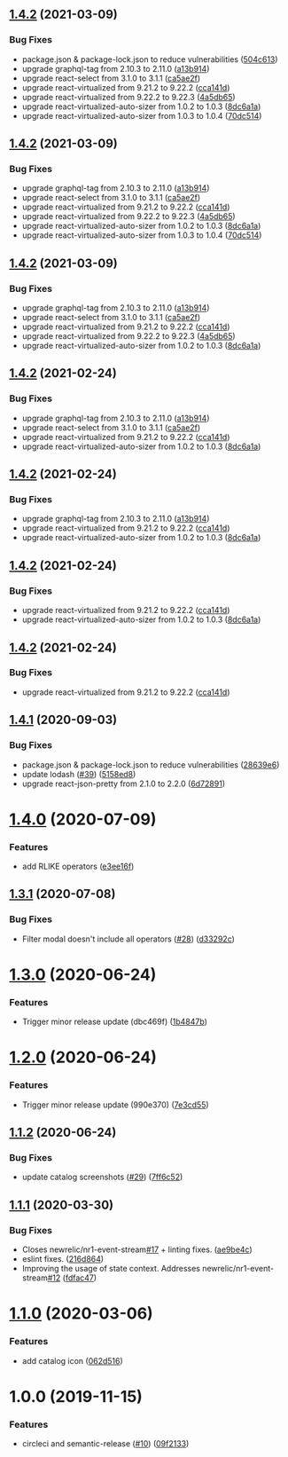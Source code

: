 ## [1.4.2](https://github.com/newrelic/nr1-event-stream/compare/v1.4.1...v1.4.2) (2021-03-09)


### Bug Fixes

* package.json & package-lock.json to reduce vulnerabilities ([504c613](https://github.com/newrelic/nr1-event-stream/commit/504c613fef6f7192f0945b15b2404583377d0844))
* upgrade graphql-tag from 2.10.3 to 2.11.0 ([a13b914](https://github.com/newrelic/nr1-event-stream/commit/a13b914ebab0afbc156d0593f46913ad3da1e486))
* upgrade react-select from 3.1.0 to 3.1.1 ([ca5ae2f](https://github.com/newrelic/nr1-event-stream/commit/ca5ae2fc55d5839dad666764ac8cafcbcec8b593))
* upgrade react-virtualized from 9.21.2 to 9.22.2 ([cca141d](https://github.com/newrelic/nr1-event-stream/commit/cca141d5fe029a20c39e6d838c08eea69edb533c))
* upgrade react-virtualized from 9.22.2 to 9.22.3 ([4a5db65](https://github.com/newrelic/nr1-event-stream/commit/4a5db65b4cf5ee0edc318bbad1522d5886224706))
* upgrade react-virtualized-auto-sizer from 1.0.2 to 1.0.3 ([8dc6a1a](https://github.com/newrelic/nr1-event-stream/commit/8dc6a1a26890a977c045071b8352611ffceb9f40))
* upgrade react-virtualized-auto-sizer from 1.0.3 to 1.0.4 ([70dc514](https://github.com/newrelic/nr1-event-stream/commit/70dc514142baa90422955489617c2d9d9dcf48c2))

## [1.4.2](https://github.com/newrelic/nr1-event-stream/compare/v1.4.1...v1.4.2) (2021-03-09)


### Bug Fixes

* upgrade graphql-tag from 2.10.3 to 2.11.0 ([a13b914](https://github.com/newrelic/nr1-event-stream/commit/a13b914ebab0afbc156d0593f46913ad3da1e486))
* upgrade react-select from 3.1.0 to 3.1.1 ([ca5ae2f](https://github.com/newrelic/nr1-event-stream/commit/ca5ae2fc55d5839dad666764ac8cafcbcec8b593))
* upgrade react-virtualized from 9.21.2 to 9.22.2 ([cca141d](https://github.com/newrelic/nr1-event-stream/commit/cca141d5fe029a20c39e6d838c08eea69edb533c))
* upgrade react-virtualized from 9.22.2 to 9.22.3 ([4a5db65](https://github.com/newrelic/nr1-event-stream/commit/4a5db65b4cf5ee0edc318bbad1522d5886224706))
* upgrade react-virtualized-auto-sizer from 1.0.2 to 1.0.3 ([8dc6a1a](https://github.com/newrelic/nr1-event-stream/commit/8dc6a1a26890a977c045071b8352611ffceb9f40))
* upgrade react-virtualized-auto-sizer from 1.0.3 to 1.0.4 ([70dc514](https://github.com/newrelic/nr1-event-stream/commit/70dc514142baa90422955489617c2d9d9dcf48c2))

## [1.4.2](https://github.com/newrelic/nr1-event-stream/compare/v1.4.1...v1.4.2) (2021-03-09)


### Bug Fixes

* upgrade graphql-tag from 2.10.3 to 2.11.0 ([a13b914](https://github.com/newrelic/nr1-event-stream/commit/a13b914ebab0afbc156d0593f46913ad3da1e486))
* upgrade react-select from 3.1.0 to 3.1.1 ([ca5ae2f](https://github.com/newrelic/nr1-event-stream/commit/ca5ae2fc55d5839dad666764ac8cafcbcec8b593))
* upgrade react-virtualized from 9.21.2 to 9.22.2 ([cca141d](https://github.com/newrelic/nr1-event-stream/commit/cca141d5fe029a20c39e6d838c08eea69edb533c))
* upgrade react-virtualized from 9.22.2 to 9.22.3 ([4a5db65](https://github.com/newrelic/nr1-event-stream/commit/4a5db65b4cf5ee0edc318bbad1522d5886224706))
* upgrade react-virtualized-auto-sizer from 1.0.2 to 1.0.3 ([8dc6a1a](https://github.com/newrelic/nr1-event-stream/commit/8dc6a1a26890a977c045071b8352611ffceb9f40))

## [1.4.2](https://github.com/newrelic/nr1-event-stream/compare/v1.4.1...v1.4.2) (2021-02-24)


### Bug Fixes

* upgrade graphql-tag from 2.10.3 to 2.11.0 ([a13b914](https://github.com/newrelic/nr1-event-stream/commit/a13b914ebab0afbc156d0593f46913ad3da1e486))
* upgrade react-select from 3.1.0 to 3.1.1 ([ca5ae2f](https://github.com/newrelic/nr1-event-stream/commit/ca5ae2fc55d5839dad666764ac8cafcbcec8b593))
* upgrade react-virtualized from 9.21.2 to 9.22.2 ([cca141d](https://github.com/newrelic/nr1-event-stream/commit/cca141d5fe029a20c39e6d838c08eea69edb533c))
* upgrade react-virtualized-auto-sizer from 1.0.2 to 1.0.3 ([8dc6a1a](https://github.com/newrelic/nr1-event-stream/commit/8dc6a1a26890a977c045071b8352611ffceb9f40))

## [1.4.2](https://github.com/newrelic/nr1-event-stream/compare/v1.4.1...v1.4.2) (2021-02-24)


### Bug Fixes

* upgrade graphql-tag from 2.10.3 to 2.11.0 ([a13b914](https://github.com/newrelic/nr1-event-stream/commit/a13b914ebab0afbc156d0593f46913ad3da1e486))
* upgrade react-virtualized from 9.21.2 to 9.22.2 ([cca141d](https://github.com/newrelic/nr1-event-stream/commit/cca141d5fe029a20c39e6d838c08eea69edb533c))
* upgrade react-virtualized-auto-sizer from 1.0.2 to 1.0.3 ([8dc6a1a](https://github.com/newrelic/nr1-event-stream/commit/8dc6a1a26890a977c045071b8352611ffceb9f40))

## [1.4.2](https://github.com/newrelic/nr1-event-stream/compare/v1.4.1...v1.4.2) (2021-02-24)


### Bug Fixes

* upgrade react-virtualized from 9.21.2 to 9.22.2 ([cca141d](https://github.com/newrelic/nr1-event-stream/commit/cca141d5fe029a20c39e6d838c08eea69edb533c))
* upgrade react-virtualized-auto-sizer from 1.0.2 to 1.0.3 ([8dc6a1a](https://github.com/newrelic/nr1-event-stream/commit/8dc6a1a26890a977c045071b8352611ffceb9f40))

## [1.4.2](https://github.com/newrelic/nr1-event-stream/compare/v1.4.1...v1.4.2) (2021-02-24)


### Bug Fixes

* upgrade react-virtualized from 9.21.2 to 9.22.2 ([cca141d](https://github.com/newrelic/nr1-event-stream/commit/cca141d5fe029a20c39e6d838c08eea69edb533c))

## [1.4.1](https://github.com/newrelic/nr1-event-stream/compare/v1.4.0...v1.4.1) (2020-09-03)


### Bug Fixes

* package.json & package-lock.json to reduce vulnerabilities ([28639e6](https://github.com/newrelic/nr1-event-stream/commit/28639e6c3a6decc1cb542e95361d241f2f70a0c5))
* update lodash ([#39](https://github.com/newrelic/nr1-event-stream/issues/39)) ([5158ed8](https://github.com/newrelic/nr1-event-stream/commit/5158ed8b0b082b9a05f2e7a0057de0b6af487e2f))
* upgrade react-json-pretty from 2.1.0 to 2.2.0 ([6d72891](https://github.com/newrelic/nr1-event-stream/commit/6d7289118bd21f579dde4b99d9d2b8e2e5194110))

# [1.4.0](https://github.com/newrelic/nr1-event-stream/compare/v1.3.1...v1.4.0) (2020-07-09)


### Features

* add RLIKE operators ([e3ee16f](https://github.com/newrelic/nr1-event-stream/commit/e3ee16f2c73e80bb5f9f4605f86d0582c42ac137))

## [1.3.1](https://github.com/newrelic/nr1-event-stream/compare/v1.3.0...v1.3.1) (2020-07-08)


### Bug Fixes

* Filter modal doesn't include all operators ([#28](https://github.com/newrelic/nr1-event-stream/issues/28)) ([d33292c](https://github.com/newrelic/nr1-event-stream/commit/d33292c72c62017369b341593ef0c003c2b6cff3))

# [1.3.0](https://github.com/newrelic/nr1-event-stream/compare/v1.2.0...v1.3.0) (2020-06-24)


### Features

* Trigger minor release update (dbc469f) ([1b4847b](https://github.com/newrelic/nr1-event-stream/commit/1b4847ba80b594282c451e2160f1704f1ed7c1c0))

# [1.2.0](https://github.com/newrelic/nr1-event-stream/compare/v1.1.2...v1.2.0) (2020-06-24)


### Features

* Trigger minor release update (990e370) ([7e3cd55](https://github.com/newrelic/nr1-event-stream/commit/7e3cd55e7fccb5a87ae80db7de41537c9fbc4faf))

## [1.1.2](https://github.com/newrelic/nr1-event-stream/compare/v1.1.1...v1.1.2) (2020-06-24)


### Bug Fixes

* update catalog screenshots ([#29](https://github.com/newrelic/nr1-event-stream/issues/29)) ([7ff6c52](https://github.com/newrelic/nr1-event-stream/commit/7ff6c52a3ae3a7e567396359e9570ecc2e18a750))

## [1.1.1](https://github.com/newrelic/nr1-event-stream/compare/v1.1.0...v1.1.1) (2020-03-30)


### Bug Fixes

* Closes newrelic/nr1-event-stream[#17](https://github.com/newrelic/nr1-event-stream/issues/17) + linting fixes. ([ae9be4c](https://github.com/newrelic/nr1-event-stream/commit/ae9be4c5809d1807975c6e77b1ad5fabb548a2cd))
* eslint fixes. ([216d864](https://github.com/newrelic/nr1-event-stream/commit/216d8647fc189bd6c54c5a2bde4e1487ea6d6c43))
* Improving the usage of state context. Addresses newrelic/nr1-event-stream[#12](https://github.com/newrelic/nr1-event-stream/issues/12) ([fdfac47](https://github.com/newrelic/nr1-event-stream/commit/fdfac47a335d1c6387a81659589f0c49001d2f0b))

# [1.1.0](https://github.com/newrelic/nr1-event-stream/compare/v1.0.0...v1.1.0) (2020-03-06)


### Features

* add catalog icon ([062d516](https://github.com/newrelic/nr1-event-stream/commit/062d516e8ba85b5af29823505a9879c19651662b))

# 1.0.0 (2019-11-15)


### Features

* circleci and semantic-release ([#10](https://github.com/newrelic/nr1-event-stream/issues/10)) ([09f2133](https://github.com/newrelic/nr1-event-stream/commit/09f2133627756c11da29c90db9233922e3037099))
